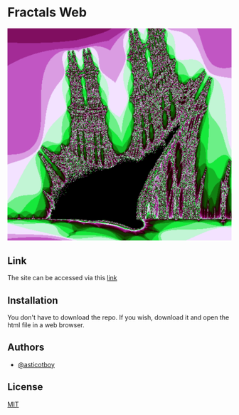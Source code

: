 
# Fractals Web

![super logo](/assets/images/logo.png)




## Link

The site can be accessed via this [link](https://asticotboy.github.io/fractals_web/)
## Installation

You don't have to download the repo. If you wish, download it and open the html file in a web browser.

    
## Authors

- [@asticotboy](https://www.github.com/asticotboy)


## License

[MIT](https://choosealicense.com/licenses/mit/)

